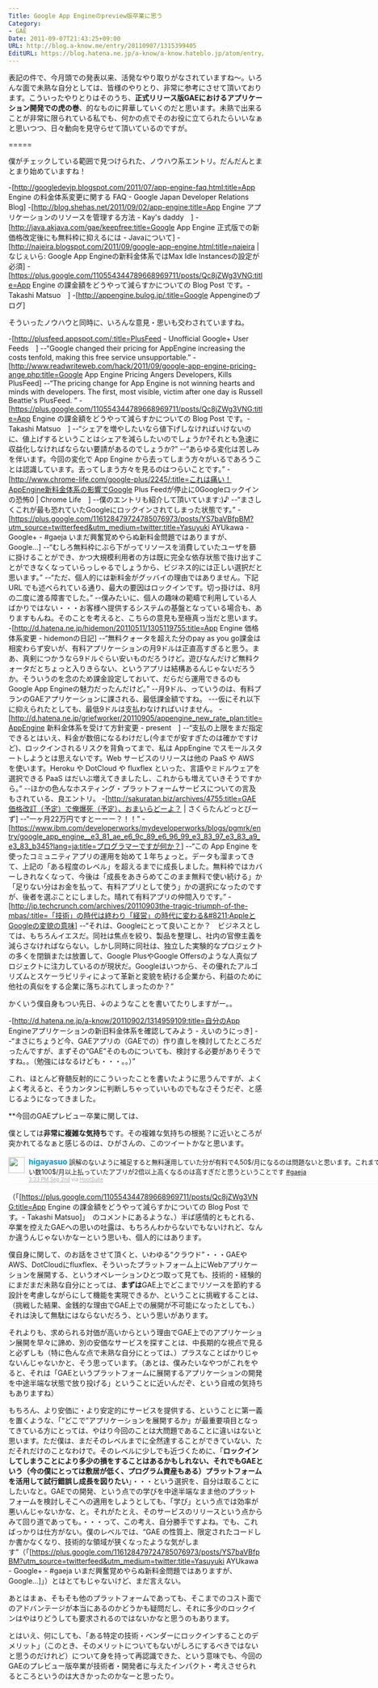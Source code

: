 ```yaml
---
Title: Google App Engineのpreview版卒業に思う
Category:
- GAE
Date: 2011-09-07T21:43:25+09:00
URL: http://blog.a-know.me/entry/20110907/1315399405
EditURL: https://blog.hatena.ne.jp/a-know/a-know.hateblo.jp/atom/entry/12921228815727979455
---
```




表記の件で、今月頭での発表以来、活発なやり取りがなされていますね〜。いろんな面で未熟な自分としては、皆様のやりとり、非常に参考にさせて頂いております。こういったやりとりはそのうち、<span class="deco" style="font-weight:bold;">正式リリース版GAEにおけるアプリケーション開発での虎の巻</span>、的なものに昇華していくのだと思います。未熟で出来ることが非常に限られている私でも、何かの点でそのお役に立てられたらいいなぁと思いつつ、日々動向を見守らせて頂いているのですが。

=====

僕がチェックしている範囲で見つけられた、ノウハウ系エントリ。だんだんとまとまり始めていますね！


-[http://googledevjp.blogspot.com/2011/07/app-engine-faq.html:title=App Engine の料金体系変更に関する FAQ - Google Japan Developer Relations Blog]
-[http://blog.shehas.net/2011/09/02/app-engine:title=App Engine アプリケーションのリソースを管理する方法 - Kay&#39;s daddy　]
-[http://java.akjava.com/gae/keepfree:title=Google App Engine 正式版での新価格改定後にも無料枠に抑えるには - Javaについて]
-[http://najeira.blogspot.com/2011/09/google-app-engine.html:title=najeira | なじぇいら: Google App Engineの新料金体系ではMax Idle Instancesの設定が必須]
-[https://plus.google.com/110554344789668969711/posts/Qc8jZWg3VNG:title=App Engine の課金額をどうやって減らすかについての Blog Post です。- Takashi Matsuo　]
-[http://appengine.bulog.jp/:title=Google Appengineのブログ]



そういったノウハウと同時に、いろんな意見・思いも交わされていますね。



-[http://plusfeed.appspot.com/:title=PlusFeed - Unofficial Google+ User Feeds　]
--“Google changed their pricing for AppEngine increasing the costs tenfold, making this free service unsupportable.”
-[http://www.readwriteweb.com/hack/2011/09/google-app-engine-pricing-ange.php:title=Google App Engine Pricing Angers Developers, Kills PlusFeed]
--“The pricing change for App Engine is not winning hearts and minds with developers. The first, most visible, victim after one day is Russell Beattie's PlusFeed. ”
-[https://plus.google.com/110554344789668969711/posts/Qc8jZWg3VNG:title=App Engine の課金額をどうやって減らすかについての Blog Post です。- Takashi Matsuo　]
--“シェアを増やしたいなら値下げしなければいけないのに、値上げするということはシェアを減らしたいのでしょうか?それとも急速に収益化しなければならない要請があるのでしょうか?”
--“あらゆる変化は苦しみを伴います。今回の変化で App Engine から去ってしまう方々がいるであろうことは認識しています。去ってしまう方々を見るのはつらいことです。”
-[http://www.chrome-life.com/google-plus/2245/:title=これは痛い！AppEngine新料金体系の影響でGoogle Plus Feedが停止に0Googleロックインの恐怖0 | Chrome Life　]
--僕のエントリも紹介して頂いています:)♪
--“まさしくこれが最も恐れていたGoogleにロックインされてしまった状態です。”
-[https://plus.google.com/116128479724785076973/posts/YS7baVBfpBM?utm_source=twitterfeed&utm_medium=twitter:title=Yasuyuki AYUkawa - Google+ - #gaeja いまだ興奮覚めやらぬ新料金問題ではありますが、Google…]
--“むしろ無料枠にぶら下がってリソースを消費していたユーザを篩に掛けることができ、かつ大規模利用者の方は既に完全な依存状態で抜け出すことができなくなっていらっしゃるでしょうから、ビジネス的には正しい選択だと思います。”
--“ただ、個人的には新料金がグッバイの理由ではありません。下記 URL でも述べられている通り、最大の要因はロックインです。切っ掛けは、8月の二度に渡る障害でした。”
--僕みたいに、個人の趣味の範疇で利用している人ばかりではない・・・お客様へ提供するシステムの基盤となっている場合も、ありますもんね。そのことを考えると、こちらの意見も至極真っ当だと思います。
-[http://d.hatena.ne.jp/hidemon/20110511/1305119755:title=App Engine 価格体系変更 - hidemonの日記]
--“無料クォータを超えた分のpay as you go課金は相変わらず安いが、有料アプリケーションの月9ドルは正直高すぎると思う。まあ、真剣につかうなら9ドルぐらい安いものだろうけど。遊びなんだけど無料クォータだとちょっと入りきらない、というアプリは結構あるんじゃないだろうか。そういうのを念のため課金設定しておいて、だらだら運用できるのもGoogle App Engineの魅力だったんだけど。”
--月9ドル、っていうのは、有料プランのGAEアプリケーションに課される、最低課金額ですね。
---仮にそれ以下に抑えられたとしても、最低9ドルは支払わなければいけません。
-[http://d.hatena.ne.jp/griefworker/20110905/appengine_new_rate_plan:title=AppEngine 新料金体系を受けて方針変更 - present　]
--“支払の上限をまだ指定できるとはいえ、料金が数倍になるわけだし(今までが安すぎたのは確かですけど)、ロックインされるリスクを背負ってまで、私は AppEngine でスモールスタートしようとは思えないです。Web サービスのリリースは他の PaaS や AWS を使います。Heroku や DotCloud や fluxflex といった、言語やミドルウェアを選択できる PaaS はだいぶ増えてきましたし、これからも増えていきそうですから。”
--ほかの色んなホスティング・プラットフォームサービスについての言及もされている、良エントリ。
-[http://sakuratan.biz/archives/4755:title=GAE価格改訂（予定）で俺爆死（予定）、おまいらどーよ？ | さくらたんどっとびーず]
--“一ヶ月22万円ですとーーー？！！”
-[https://www.ibm.com/developerworks/mydeveloperworks/blogs/pgmrk/entry/google_app_engine__e3_81_ae_e6_9c_89_e6_96_99_e3_83_97_e3_83_a9_e3_83_b345?lang=ja:title=プログラマーですが何か？]
--“この App Engine を使ったコミュニティアプリの運用を始めて１年ちょっと。データも溜まってきて、上記の「ある程度のレベル」を超えるまでに成長しました。無料枠ではカバーしきれなくなって、今後は「成長をあきらめてこのまま無料で使い続ける」か「足りない分はお金を払って、有料アプリとして使う」かの選択になったのですが、後者を選ぶことにしました。晴れて有料アプリの仲間入りです。”
-[http://jp.techcrunch.com/archives/20110903the-tragic-triumph-of-the-mbas/:title=「技術」の時代は終わり「経営」の時代に変わる&#8211;AppleとGoogleの変貌の意味]
--“それは、Googleにとって良いことか？　ビジネスとしては、もちろんイエスだ。同社は焦点を絞り、製品を整理し、社内の官僚主義を減らさなければならない。しかし同時に同社は、独立した実験的なプロジェクトの多くを閉鎖または放置して、Google PlusやGoogle Offersのような人真似プロジェクトに注力しているのが現状だ。Googleはいつから、その優れたアルゴリズムとスケーラビリティによって革新と変貌を続ける企業から、利益のために他社の真似をする企業に落ちぶれてしまったのか？”



かくいう僕自身もつい先日、↓のようなことを書いてたりしますがー。。



-[http://d.hatena.ne.jp/a-know/20110902/1314959109:title=自分のApp Engineアプリケーションの新旧料金体系を確認してみよう - えいのうにっき]
--“まさにちょうど今、GAEアプリの（GAEでの）作り直しを検討してたところだったんですが、まずその“GAE”そのものについても、検討する必要がありそうですね。。（勉強にはなるけども・・・。。）”



これ、ほとんど脊髄反射的にこういったことを書いたように思うんですが、よくよく考えると、そうカンタンに判断しちゃっていいものでもなさそうだぞ、と感じるようになってきました。



**今回のGAEプレビュー卒業に関しては、

僕としては<span class="deco" style="font-weight:bold;">非常に複雑な気持ち</span>です。その複雑な気持ちの根拠？に近いところが突かれてるなぁと感じるのは、ひがさんの、このツイートかなと思います。


<div align=center>
<ol id="div_table_01" class="matome row2" style="width:900px;text-align:left;border-bottom:1px solid #f5f5f5;list-style-type: none; padding-left: 0px;">
<li class="matome-tweet" style="border-top:1px solid #f5f5f5;min-height:34px;padding:3px 0px;clear:both;">
<div class="matome-icon" style="float:left;margin-right:8px;">
<a href="http://twitter.com/higayasuo"><img src="//usericons.relucks.org/twitter/higayasuo" height="32" width="32" style="vertical-align:text-top;border-style:none;"></a>
</div>
<span class="matome-status-body" style="display:block;width:860px;overflow:hidden;margin-left:40px;">
<div class="matome-status-content" style="font-size:0.9em;"><div class="entry-content">
<strong><a href="http://twitter.com/higayasuo" class="screen-name" style="font-size:1.2em;color:#0099cc;text-decoration: none;">higayasuo</a></strong> 誤解のないように補足すると無料運用していた分が有料で4,50$/月になるのは問題ないと思います。これまでが安すぎただけ。そうじゃない数100$/月以上払っていたアプリが2倍以上高くなるのは高すぎだと思うということです <a href="http://twitter.com/#search?q=%23gaeja" target="_blank">#gaeja</a>
</div></div>
<div class="matome-status-data" style="font-size:x-small;">
<div class="matome-published timestamp" style="line-height:120%;">
<a class="matome-entry-date" href="http://twitter.com/higayasuo/status/109514335679819776" style="color:#a9a9a9;">3:33 PM Sep 2nd</a> <span class="matome-source" style="color:#a9a9a9;">via <a href="http://www.hootsuite.com" style="color:#a9a9a9;" rel="nofollow">HootSuite</a></span>
</div></div></span></li>
</ol>
</div>



（「[https://plus.google.com/110554344789668969711/posts/Qc8jZWg3VNG:title=App Engine の課金額をどうやって減らすかについての Blog Post です。- Takashi Matsuo]」　のコメントにあるような、）半ば感情的ともとれる、卒業を控えたGAEへの思いの吐露は、もちろんわからないでもないけれど、なんか違うんじゃないかなーという思いも、個人的にはあります。


僕自身に関して、のお話をさせて頂くと、いわゆる“クラウド”・・・GAEやAWS、DotCloudにfluxflex、そういったプラットフォーム上にWebアプリケーションを展開する、というオペレーションひとつ取って見ても、技術的・経験的にまだまだ未熟な自分にとっては、<span class="deco" style="font-weight:bold;">まずは</span>GAE上でどこまでリソースを節約する設計を考慮しながらにして機能を実現できるか、ということに挑戦することは、（挑戦した結果、金銭的な理由でGAE上での展開が不可能になったとしても、）それは決して無駄にはならないだろう、という思いがあります。


それよりも、求められる対価が高いからという理由でGAE上でのアプリケーション展開を早々に諦め、別の安価なサービスを探すことは、中長期的な視点で見ると必ずしも（特に色んな点で未熟な自分にとっては、）プラスなことばかりじゃないんじゃないかと、そう思っています。（あとは、僕みたいなやつがこれをやると、それは「GAEというプラットフォームに展開するアプリケーションの開発を中途半端な状態で放り投げる」ということに近いんだぞ、という自戒の気持ちもありますね）


もちろん、より安価に・より安定的にサービスを提供する、ということに第一義を置くような、「“どこで”アプリケーションを展開するか」が最重要項目となってきている方にとっては、やはり今回のことは大問題であることに違いはないと思います。ただ僕は、まだそのレベルまでに全然達することができていない、ただそれだけのことなわけで。そのレベルに少しでも近づくために、「<span class="deco" style="font-weight:bold;">ロックインしてしまうことにより多少の損をすることはあるかもしれない、それでもGAEという（今の僕にとっては敷居が低く、プログラム資産もある）プラットフォームを活用して試行錯誤し成長を図りたい</span>」・・・という選択を、自分は取ることにしたいなと。GAEでの開発、という点での学びを中途半端なまま他のプラットフォームを検討しそこへの適用をしようとしても、「学び」という点では効率が悪いんじゃないかな、と。それがたとえ、そのサービスのリリースという点からみて回り道であっても。・・・って、この考え、自分勝手ですよね。でも、こればっかりは仕方がない。僕のレベルでは、“GAE の性質上、限定されたコードしか書かなくなり、技術的な領域が狭くなったような気がします”（「[https://plus.google.com/116128479724785076973/posts/YS7baVBfpBM?utm_source=twitterfeed&utm_medium=twitter:title=Yasuyuki AYUkawa - Google+ - #gaeja いまだ興奮覚めやらぬ新料金問題ではありますが、Google…]」）とはとてもじゃないけど、まだ言えない。


あとはまぁ、そもそも他のプラットフォームであっても、そこまでのコスト面でのアドバンテージが本当にあるのかどうかも疑問だし、それに多少のロックインはやはりどうしても要求されるのではないかなと思うのもあります。


とはいえ、何にしても、「ある特定の技術・ベンダーにロックインすることのデメリット」（このとき、そのメリットについてもないがしろにするべきではないと思うのだけれど）について身を持って再認識できた、という意味でも、今回のGAEのプレビュー版卒業が技術者・開発者に与えたインパクト・考えさせられるところというのは大きかったのかなーと思ったり。
